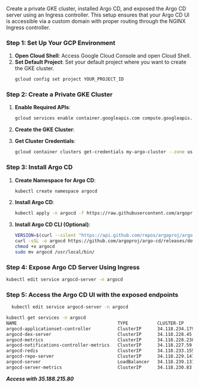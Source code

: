 Create a private GKE cluster, installed Argo CD, and exposed the Argo CD server using an Ingress controller. This setup ensures that your Argo CD UI is accessible via a custom domain with proper routing through the NGINX Ingress controller.

### Step 1: Set Up Your GCP Environment

1. **Open Cloud Shell**: Access Google Cloud Console and open Cloud Shell.
2. **Set Default Project**: Set your default project where you want to create the GKE cluster.
   ```sh
   gcloud config set project YOUR_PROJECT_ID
   ```

### Step 2: Create a Private GKE Cluster

1. **Enable Required APIs**:
   ```sh
   gcloud services enable container.googleapis.com compute.googleapis.com
   ```

2. **Create the GKE Cluster**:

3. **Get Cluster Credentials**:
   ```sh
   gcloud container clusters get-credentials my-argo-cluster --zone us-central1-a
   ```

### Step 3: Install Argo CD

1. **Create Namespace for Argo CD**:
   ```sh
   kubectl create namespace argocd
   ```

2. **Install Argo CD**:
   ```sh
   kubectl apply -n argocd -f https://raw.githubusercontent.com/argoproj/argo-cd/stable/manifests/install.yaml
   ```

3. **Install Argo CD CLI (Optional)**:
   ```sh
   VERSION=$(curl --silent "https://api.github.com/repos/argoproj/argo-cd/releases/latest" | jq -r .tag_name)
   curl -sSL -o argocd https://github.com/argoproj/argo-cd/releases/download/$VERSION/argocd-linux-amd64
   chmod +x argocd
   sudo mv argocd /usr/local/bin/
   ```

### Step 4: Expose Argo CD Server Using Ingress
  ```sh
  kubectl edit service argocd-server -n argocd
  ```
### Step 5: Access the Argo CD UI with the exposed endpoints
```sh
  kubectl edit service argocd-server -n argocd
```

```sh
kubectl get services -n argocd
NAME                                      TYPE           CLUSTER-IP       EXTERNAL-IP     PORT(S)                      AGE
argocd-applicationset-controller          ClusterIP      34.118.234.179   <none>          7000/TCP,8080/TCP            87m
argocd-dex-server                         ClusterIP      34.118.228.45    <none>          5556/TCP,5557/TCP,5558/TCP   87m
argocd-metrics                            ClusterIP      34.118.228.238   <none>          8082/TCP                     87m
argocd-notifications-controller-metrics   ClusterIP      34.118.227.59    <none>          9001/TCP                     87m
argocd-redis                              ClusterIP      34.118.233.155   <none>          6379/TCP                     87m
argocd-repo-server                        ClusterIP      34.118.229.141   <none>          8081/TCP,8084/TCP            87m
argocd-server                             LoadBalancer   34.118.239.131   35.188.215.80   80:31625/TCP,443:30520/TCP   87m
argocd-server-metrics                     ClusterIP      34.118.230.83    <none>          8083/TCP                     87m
```
***Access with 35.188.215.80***